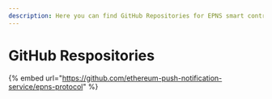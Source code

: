 ```yaml
---
description: Here you can find GitHub Repositories for EPNS smart contracts..
---
```


# GitHub Respositories

{% embed url="https://github.com/ethereum-push-notification-service/epns-protocol" %}
